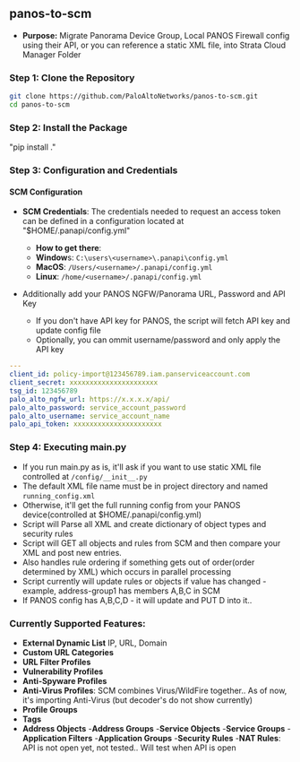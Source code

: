 ## panos-to-scm
- **Purpose:** Migrate Panorama Device Group, Local PANOS Firewall config using their API, or you can reference a static XML file, into Strata Cloud Manager Folder

### Step 1: Clone the Repository

```bash
git clone https://github.com/PaloAltoNetworks/panos-to-scm.git
cd panos-to-scm
```

### Step 2: Install the Package
"pip install ."

### Step 3: Configuration and Credentials

#### SCM Configuration

- **SCM Credentials**: The credentials needed to request an access token can be defined in a configuration located at "$HOME/.panapi/config.yml"
  - **How to get there**:
  - **Window**s: `C:\users\<username>\.panapi\config.yml`
  - **MacOS**: `/Users/<username>/.panapi/config.yml`
  - **Linux**: `/home/<username>/.panapi/config.yml`

- Additionally add your PANOS NGFW/Panorama URL, Password and API Key
    - If you don't have API key for PANOS, the script will fetch API key and update config file
    - Optionally, you can ommit username/password and only apply the API key

```yaml
---
client_id: policy-import@123456789.iam.panserviceaccount.com
client_secret: xxxxxxxxxxxxxxxxxxxxxx
tsg_id: 123456789
palo_alto_ngfw_url: https://x.x.x.x/api/
palo_alto_password: service_account_password
palo_alto_username: service_account_name
palo_api_token: xxxxxxxxxxxxxxxxxxxxxx
```

### Step 4: Executing main.py
- If you run main.py as is, it'll ask if you want to use static XML file controlled at `/config/__init__.py`
- The default XML file name must be in project directory and named `running_config.xml`
- Otherwise, it'll get the full running config from your PANOS device(controlled at $HOME/.panapi/config.yml)
- Script will Parse all XML and create dictionary of object types and security rules
- Script will GET all objects and rules from SCM and then compare your XML and post new entries.
- Also handles rule ordering if something gets out of order(order determined by XML) which occurs in parallel processing
- Script currently will update rules or objects if value has changed - example, address-group1 has members A,B,C in SCM
- If PANOS config has A,B,C,D - it will  update and PUT D into it..

### Currently Supported Features:

- **External Dynamic List** IP, URL, Domain
- **Custom URL Categories**
- **URL Filter Profiles**
- **Vulnerability Profiles**
- **Anti-Spyware Profiles**
- **Anti-Virus Profiles**: SCM combines Virus/WildFire together.. As of now, it's importing Anti-Virus (but decoder's do not show currently)
- **Profile Groups**
- **Tags**
- **Address Objects**
-**Address Groups**
-**Service Objects**
-**Service Groups**
-**Application Filters**
-**Application Groups**
-**Security Rules**
-**NAT Rules**: API is not open yet, not tested.. Will test when API is open
